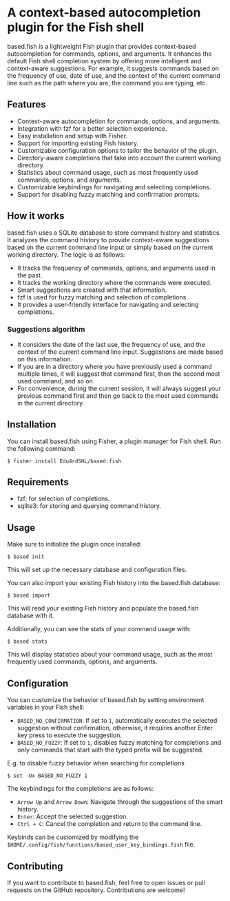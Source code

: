 # A context-based autocompletion plugin for the Fish shell

based.fish is a lightweight Fish plugin that provides context-based autocompletion for commands, options, and arguments. It enhances the default Fish shell completion system by offering more intelligent and context-aware suggestions. For example, it suggests commands based on the frequency of use, date of use, and the context of the current command line such as the path where you are, the command you are typing, etc.

## Features

- Context-aware autocompletion for commands, options, and arguments.
- Integration with fzf for a better selection experience.
- Easy installation and setup with Fisher.
- Support for importing existing Fish history.
- Customizable configuration options to tailor the behavior of the plugin.
- Directory-aware completions that take into account the current working directory.
- Statistics about command usage, such as most frequently used commands, options, and arguments.
- Customizable keybindings for navigating and selecting completions.
- Support for disabling fuzzy matching and confirmation prompts.

## How it works

based.fish uses a SQLite database to store command history and statistics. It analyzes the command history to provide context-aware suggestions based on the current command line input or simply based on the current working directory. The logic is as follows:

- It tracks the frequency of commands, options, and arguments used in the past.
- It tracks the working directory where the commands were executed.
- Smart suggestions are created with that information.
- fzf is used for fuzzy matching and selection of completions.
- It provides a user-friendly interface for navigating and selecting completions.

### Suggestions algorithm

- It considers the date of the last use, the frequency of use, and the context of the current command line input. Suggestions are made based on this information.
- If you are in a directory where you have previously used a command multiple times, it will suggest that command first, then the second most used command, and so on.
- For convenience, during the current session, it will always suggest your previous command first and then go back to the most used commands in the current directory.


## Installation

You can install based.fish using Fisher, a plugin manager for Fish shell. Run the following command:

```fish
$ fisher install Edu4rdSHL/based.fish
```

## Requirements

- fzf: for selection of completions.
- sqlite3: for storing and querying command history.

## Usage

Make sure to initialize the plugin once installed:

```fish
$ based init
```
This will set up the necessary database and configuration files.

You can also import your existing Fish history into the based.fish database:

```fish
$ based import
```
This will read your existing Fish history and populate the based.fish database with it.

Additionally, you can see the stats of your command usage with:

```fish
$ based stats
```
This will display statistics about your command usage, such as the most frequently used commands, options, and arguments.

## Configuration

You can customize the behavior of based.fish by setting environment variables in your Fish shell:

- `BASED_NO_CONFIRMATION`: If set to `1`, automatically executes the selected suggestion without confirmation, otherwise, it requires another Enter key press to execute the suggestion.
- `BASED_NO_FUZZY`: If set to `1`, disables fuzzy matching for completions and only commands that start with the typed prefix will be suggested.

E.g. to disable fuzzy behavior when searching for completions

```fish
$ set -Ux BASED_NO_FUZZY 1
```

The keybindings for the completions are as follows:

- `Arrow Up` and `Arrow Down`: Navigate through the suggestions of the smart history.
- `Enter`: Accept the selected suggestion.
- `Ctrl + C`: Cancel the completion and return to the command line.

Keybinds can be customized by modifying the `$HOME/.config/fish/functions/based_user_key_bindings.fish` file.

## Contributing

If you want to contribute to based.fish, feel free to open issues or pull requests on the GitHub repository. Contributions are welcome!

